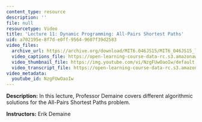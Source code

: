 ```yaml
---
content_type: resource
description: ''
file: null
resourcetype: Video
title: 'Lecture 11: Dynamic Programming: All-Pairs Shortest Paths'
uid: a702195e-8f7d-e0ff-9564-9607f39d2583
video_files:
  archive_url: https://archive.org/download/MIT6.046JS15/MIT6_046JS15_lec11_300k.mp4
  video_captions_file: https://open-learning-course-data-rc.s3.amazonaws.com/6-046j-design-and-analysis-of-algorithms-spring-2015/520a226d3fa95360a5fce37bdc13ec3a_NzgFUwOaoIw.vtt
  video_thumbnail_file: https://img.youtube.com/vi/NzgFUwOaoIw/default.jpg
  video_transcript_file: https://open-learning-course-data-rc.s3.amazonaws.com/6-046j-design-and-analysis-of-algorithms-spring-2015/dfd49eb1cf655c54359492df821a4203_NzgFUwOaoIw.pdf
video_metadata:
  youtube_id: NzgFUwOaoIw
---
```


**Description:** In this lecture, Professor Demaine covers different algorithmic solutions for the All-Pairs Shortest Paths problem.

**Instructors:** Erik Demaine